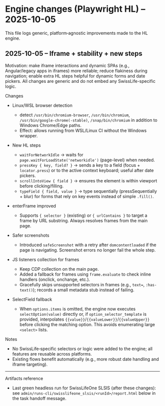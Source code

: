 # Engine changes (Playwright HL) – 2025-10-05

This file logs generic, platform‑agnostic improvements made to the HL engine.

## 2025-10-05 – Iframe + stability + new steps

Motivation: make iframe interactions and dynamic SPAs (e.g., Angular/legacy apps in iframes) more reliable; reduce flakiness during navigation; enable extra HL steps helpful for dynamic forms and date pickers. All changes are generic and do not embed any SwissLife-specific logic.

Changes

- Linux/WSL browser detection
  - detect `/usr/bin/chromium-browser`, `/usr/bin/chromium`, `/usr/bin/google-chrome(-stable)`, `/snap/bin/chromium` in addition to Windows Chrome/Edge paths.
  - Effect: allows running from WSL/Linux CI without the Windows wrapper.

- New HL steps
  - `waitForNetworkIdle` → waits for `page.waitForLoadState('networkidle')` (page-level) when needed.
  - `pressKey { key, field? }` → sends a key to a field (focus + `locator.press`) or to the active context keyboard; useful after date pickers.
  - `scrollIntoView { field }` → ensures the element is within viewport before clicking/filling.
  - `typeField { field, value }` → type sequentially (pressSequentially + blur) for forms that rely on key events instead of simple `.fill()`.

- enterFrame improved
  - Supports `{ selector }` (existing) or `{ urlContains }` to target a frame by URL substring. Always resolves frames from the main page.

- Safer screenshots
  - Introduced `safeScreenshot` with a retry after `domcontentloaded` if the page is navigating. Screenshot errors no longer fail the whole step.

- JS listeners collection for frames
  - Keep CDP collection on the main page.
  - Added a fallback for frames using `frame.evaluate` to check inline handlers (onclick, onchange, etc.).
  - Gracefully skips unsupported selectors in frames (e.g., `text=`, `:has-text()`); records a small metadata stub instead of failing.

- SelectField fallback
  - When `options.items` is omitted, the engine now executes `selectOption(value)` directly or, if `option_selector_template` is provided, interpolates `{{value}}`/`{{valueLower}}`/`{{valueUpper}}` before clicking the matching option. This avoids enumerating large `<select>` lists.

Notes

- No SwissLife‑specific selectors or logic were added to the engine; all features are reusable across platforms.
- Existing flows benefit automatically (e.g., more robust date handling and iframe targeting).

---

Artifacts reference

- Last green headless run for SwissLifeOne SLSIS (after these changes): see `admin/runs-cli/swisslifeone_slsis/<runId>/report.html` below in the task handoff message.
